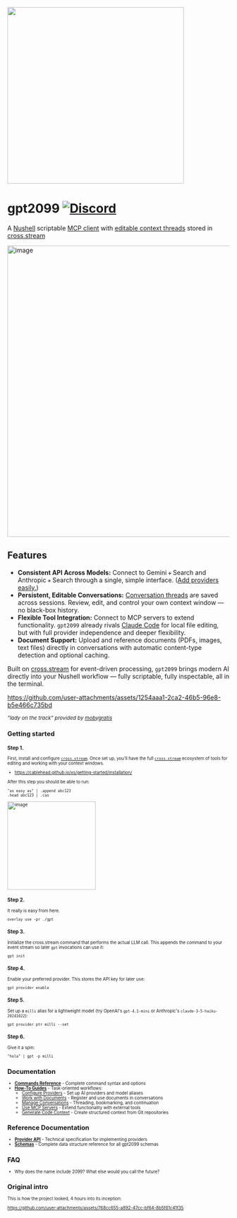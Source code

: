 <img
  src="https://github.com/user-attachments/assets/1b2a9834-dcbf-4f5a-85aa-32109a68397b"
  height="400"
/>

# gpt2099 [![Discord](https://img.shields.io/discord/1182364431435436042?logo=discord)](https://discord.com/invite/YNbScHBHrh)

A [Nushell](https://www.nushell.sh) scriptable
[MCP client](https://modelcontextprotocol.io/sdk/java/mcp-client#model-context-protocol-client)
with [editable context threads](https://cablehead.github.io/xs/tutorials/threaded-conversations/)
stored in [cross.stream](https://cablehead.github.io/xs/)

<img width="660" alt="image" src="https://github.com/user-attachments/assets/2b8d8744-076c-40e1-ac2c-1b1864ca2b80" />

## Features

- **Consistent API Across Models:** Connect to Gemini + Search and Anthropic + Search through a
  single, simple interface. ([Add providers easily.](docs/reference/provider-api.md))
- **Persistent, Editable Conversations:**
  [Conversation threads](https://cablehead.github.io/xs/tutorials/threaded-conversations/) are
  saved across sessions. Review, edit, and control your own context window — no black-box history.
- **Flexible Tool Integration:** Connect to MCP servers to extend functionality. `gpt2099` already
  rivals [Claude Code](https://docs.anthropic.com/en/docs/claude-code/overview) for local file
  editing, but with full provider independence and deeper flexibility.
- **Document Support:** Upload and reference documents (PDFs, images, text files) directly in
  conversations with automatic content-type detection and optional caching.

Built on [cross.stream](https://github.com/cablehead/xs) for event-driven processing, `gpt2099`
brings modern AI directly into your Nushell workflow — fully scriptable, fully inspectable, all in
the terminal.

https://github.com/user-attachments/assets/1254aaa1-2ca2-46b5-96e8-b5e466c735bd

<small><i>"lady on the track" provided by [mobygratis](https://mobygratis.com)</i><small>

## Getting started

### Step 1.

First, install and configure [`cross.stream`](https://github.com/cablehead/xs). Once set up, you'll
have the full [`cross.stream`](https://github.com/cablehead/xs) ecosystem of tools for editing and
working with your context windows.

- https://cablehead.github.io/xs/getting-started/installation/

After this step you should be able to run:

```nushell
"as easy as" | .append abc123
.head abc123 | .cas
```

<img height="200" alt="image" src="https://github.com/user-attachments/assets/dcff4ecf-e708-42fc-8cac-573375003320" />

### Step 2.

It really is easy from here.

```nushell
overlay use -pr ./gpt
```

### Step 3.

Initialize the cross.stream command that performs the actual LLM call. This appends the command to
your event stream so later `gpt` invocations can use it:

```nushell
gpt init
```

### Step 4.

Enable your preferred provider. This stores the API key for later use:

```nushell
gpt provider enable
```

### Step 5.

Set up a `milli` alias for a lightweight model (try OpenAI's `gpt-4.1-mini` or Anthropic's
`claude-3-5-haiku-20241022`):

```nushell
gpt provider ptr milli --set
```

### Step 6.

Give it a spin:

```nushell
"hola" | gpt -p milli
```

## Documentation

- **[Commands Reference](docs/commands.md)** - Complete command syntax and options
- **[How-To Guides](docs/how-to/)** - Task-oriented workflows:
  - [Configure Providers](docs/how-to/configure-providers.md) - Set up AI providers and model
    aliases
  - [Work with Documents](docs/how-to/work-with-documents.md) - Register and use documents in
    conversations
  - [Manage Conversations](docs/how-to/manage-conversations.md) - Threading, bookmarking, and
    continuation
  - [Use MCP Servers](docs/how-to/use-mcp-servers.md) - Extend functionality with external tools
  - [Generate Code Context](docs/how-to/generate-code-context.md) - Create structured context from
    Git repositories

## Reference Documentation

- **[Provider API](docs/reference/provider-api.md)** - Technical specification for implementing
  providers
- **[Schemas](docs/reference/schemas.md)** - Complete data structure reference for all gpt2099
  schemas

## FAQ

- Why does the name include 2099? What else would you call the future?

## Original intro

This is how the project looked, 4 hours into its inception:

https://github.com/user-attachments/assets/768cc655-a892-47cc-bf64-8b5f61c41f35
